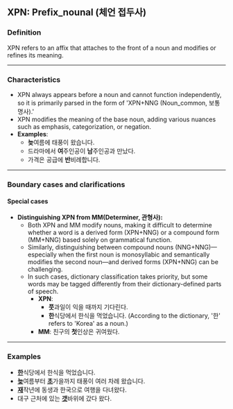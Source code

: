 ## XPN: Prefix_nounal (체언 접두사)

### Definition
XPN refers to an affix that attaches to the front of a noun and modifies or refines its meaning.

---

### Characteristics
- XPN always appears before a noun and cannot function independently, so it is primarily parsed in the form of 'XPN+NNG (Noun_common, 보통 명사).'
- XPN modifies the meaning of the base noun, adding various nuances such as emphasis, categorization, or negation.
- **Examples**:
    - **늦**여름에 태풍이 왔습니다. 
    - 드라마에서 **여**주인공이 **남**주인공과 만났다.
    - 가격은 공급에 **반**비례합니다.

---

### Boundary cases and clarifications

#### Special cases
- **Distinguishing XPN from MM(Determiner, 관형사):**
    - Both XPN and MM modify nouns, making it difficult to determine whether a word is a derived form (XPN+NNG) or a compound form (MM+NNG) based solely on grammatical function.
    - Similarly, distinguishing between compound nouns (NNG+NNG)—especially when the first noun is monosyllabic and semantically modifies the second noun—and derived forms (XPN+NNG) can be challenging.
    - In such cases, dictionary classification takes priority, but some words may be tagged differently from their dictionary-defined parts of speech.
        - **XPN**:
            - **풋**과일이 익을 때까지 기다린다.
            - **한**식당에서 한식을 먹었습니다. (According to the dictionary, '한' refers to 'Korea' as a noun.)
        - **MM**: 친구의 **첫**인상은 귀여웠다. 

---

### Examples
- <ins>**한**</ins>식당에서 한식을 먹었습니다.
- <ins>**늦**</ins>여름부터 <ins>**초**</ins>가을까지 태풍이 여러 차례 왔습니다.
- <ins>**재**</ins>작년에 동생과 한국으로 여행을 다녀왔다.
- 대구 근처에 있는 <ins>**갯**</ins>바위에 갔다 왔다.
